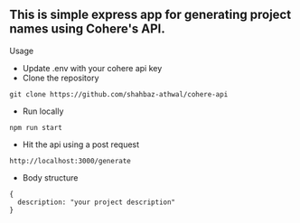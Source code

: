 ## This is simple express app for generating project names using **Cohere's API**.

Usage
- Update .env with your cohere api key
- Clone the repository
```
git clone https://github.com/shahbaz-athwal/cohere-api
```
- Run locally
```
npm run start
```
- Hit the api using a post request
```
http://localhost:3000/generate
```
- Body structure
```
{
  description: "your project description"
}
```
